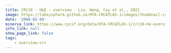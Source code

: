 ```yaml
---
title: CRC18 - H&E - overview - Lin, Wang, Coy et al., 2021
image: https://labsyspharm.github.io/HTA-CRCATLAS-1/images/thumbnail-crc18-he-overview.jpg
date: '2008-02-09'
minerva_link: https://www.cycif.org/data/HTA-CRCATLAS-1/crc18-he-overview
info_link: null
show_page_link: false
tags:
    - overview-crc
---
```

